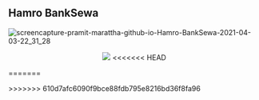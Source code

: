 ## Hamro BankSewa

![screencapture-pramit-marattha-github-io-Hamro-BankSewa-2021-04-03-22_31_28](https://user-images.githubusercontent.com/37651620/113485266-6396d280-94cc-11eb-8244-5cb300520a77.png)
<p align="center">
<img src="https://user-images.githubusercontent.com/37651620/113499847-05ec9f80-9539-11eb-9c28-2ffca81b87a2.png"/>
<<<<<<< HEAD
</p>
=======
</p>
>>>>>>> 610d7afc6090f9bce88fdb795e8216bd36f8fa96
